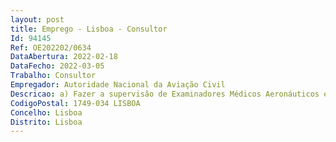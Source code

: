 ```yaml
--- 
layout: post
title: Emprego - Lisboa - Consultor
Id: 94145
Ref: OE202202/0634
DataAbertura: 2022-02-18
DataFecho: 2022-03-05
Trabalho: Consultor
Empregador: Autoridade Nacional da Aviação Civil
Descricao: a) Fazer a supervisão de Examinadores Médicos Aeronáuticos e de Centros de Medicina Aeronáutica independentes b) Regular e implementar os requisitos médicos para tripulações de voo profissionais, pilotos privados, controladores de tráfego aéreo e tripulação de cabine c) Supervisionar a aprovação e a certificação contínua de Centros de Medicina Aeronáutica (AeMC) e de uma rede de Examinadores Médicos Aeronáuticos (AME) d) Efetuar a avaliação e validação dos diferentes relatórios médicos aeronáuticos referentes a certificados médicos emitidos, revalidados ou renovados pelas autoridades aeronáuticas dos Estados Membros e de Estados terceiros e) Emitir, revalidar e renovar os certificados médicos de aptidão das classes 1, 2 e 3 de acordo com os regulamentos da União Europeia e os requisitos do Anexo 1 da Convenção de Chicago f) Coordenar ao nível nacional, o relacionamento com os serviços correspondentes das autoridades aeronáuticas dos Estados Membros da União Europeia ou Internacionais de que Portugal seja parte, nomeadamente a ICAO e EASA no âmbito da medicina aeronáutica g) Organizar e manter atualizada uma base de dados com toda a informação respeitante aos certificados médicos emitidos, revalidados e renovados, em conformidade com as normas do Regulamento (UE) nº 1178 2011 da Comissão de 3 de novembro de 2011, conforme a sua última redação e com respeito pelo segredo médico e as regras sobre a confidencialidade médica previstas na demais regulamentação europeia h) Elaborar procedimentos relativos às funções do Departamento de Certificação Médica.
CodigoPostal: 1749-034 LISBOA
Concelho: Lisboa
Distrito: Lisboa
--- 
```

